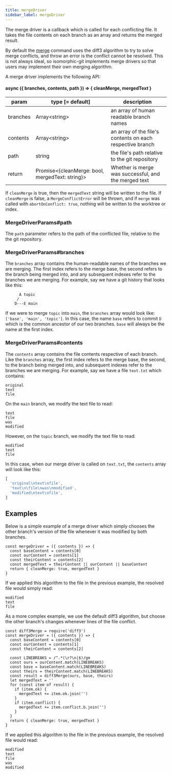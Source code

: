 ```yaml
---
title: mergeDriver
sidebar_label: mergeDriver
---
```

The merge driver is a callback which is called for each conflicting file. It takes the file contents on each branch as an array and returns the merged result.

By default the [merge](./merge.md) command uses the diff3 algorithm to try to solve merge conflicts, and throw an error is the conflict cannot be resolved. This is not always ideal, so isomorphic-git implements merge drivers so that users may implement their own merging algorithm.

A merge driver implements the following API:

#### async ({ branches, contents, path }) => { cleanMerge, mergedText }
| param         | type [= default]                                  | description                                               |
| ------------- | ------------------------------------------------- | --------------------------------------------------------- |
| branches      | Array\<string\>                                   | an array of human readable branch names                   |
| contents      | Array\<string\>                                   | an array of the file's contents on each respective branch |
| path          | string                                            | the file's path relative to the git repository            |
| return        | Promise\<{cleanMerge: bool, mergedText: string}\> | Whether is merge was successful, and the merged text      |


If `cleanMerge` is true, then the `mergedText` string will be written to the file. If `cleanMerge` is false, a `MergeConflictError` will be thrown, and if `merge` was called with `abortOnConflict: true`, nothing will be written to the worktree or index.

### MergeDriverParams#path
The `path` parameter refers to the path of the conflicted file, relative to the the git repository.
### MergeDriverParams#branches
The `branches` array contains the human-readable names of the branches we are merging. The first index refers to the merge base, the second refers to the branch being merged into, and any subsequent indexes refer to the branches we are merging. For example, say we have a git history that looks like this:
```
	  A topic
	 /
    D---E main
```
If we were to merge `topic` into `main`, the `branches` array would look like: `['base', 'main', 'topic']`. In this case, the name `base` refers to commit `D` which is the common ancestor of our two branches. `base` will always be the name at the first index.

### MergeDriverParams#contents
The `contents` array contains the file contents respective of each branch. Like the `branches` array, the first index refers to the merge base, the second, to the branch being merged into, and subsequent indexes refer to the branches we are merging. For example, say we have a file `text.txt` which contains:
```
original
text
file
```

On the `main` branch, we modify the text file to read:
```
text
file
was
modified
```

However, on the `topic` branch, we modify the text file to read:
```
modified
text
file
```

In this case, when our merge driver is called on `text.txt`, the `contents` array will look like this:
```js
[
  'original\ntext\nfile',
  'text\n\file\nwas\nmodified',
  'modified\ntext\nfile',
]
```

## Examples
Below is a simple example of a merge driver which simply chooses the other branch's version of the file whenever it was modified by both branches.
```
const mergeDriver = ({ contents }) => {
  const baseContent = contents[0]
  const ourContent = contents[1]
  const theirContent = contents[2]
  const mergedText = theirContent || ourContent || baseContent
  return { cleanMerge: true, mergedText }
}

```

If we applied this algorithm to the file in the previous example, the resolved file would simply read:
```
modified
text
file
```

As a more complex example, we use the default diff3 algorithm, but choose the other branch's changes whenever lines of the file conflict.
```
const diff3Merge = require('diff3')
const mergeDriver = ({ contents }) => {
  const baseContent = contents[0]
  const ourContent = contents[1]
  const theirContent = contents[2]

  const LINEBREAKS = /^.*(\r?\n|$)/gm
  const ours = ourContent.match(LINEBREAKS)
  const base = baseContent.match(LINEBREAKS)
  const theirs = theirContent.match(LINEBREAKS)
  const result = diff3Merge(ours, base, theirs)
  let mergedText = ''
  for (const item of result) {
    if (item.ok) {
      mergedText += item.ok.join('')
    }
    if (item.conflict) {
      mergedText += item.conflict.b.join('')
    }
  }
  return { cleanMerge: true, mergedText }
}
```
If we applied this algorithm to the file in the previous example, the resolved file would read:

```
modified
text
file
was
modified
```
